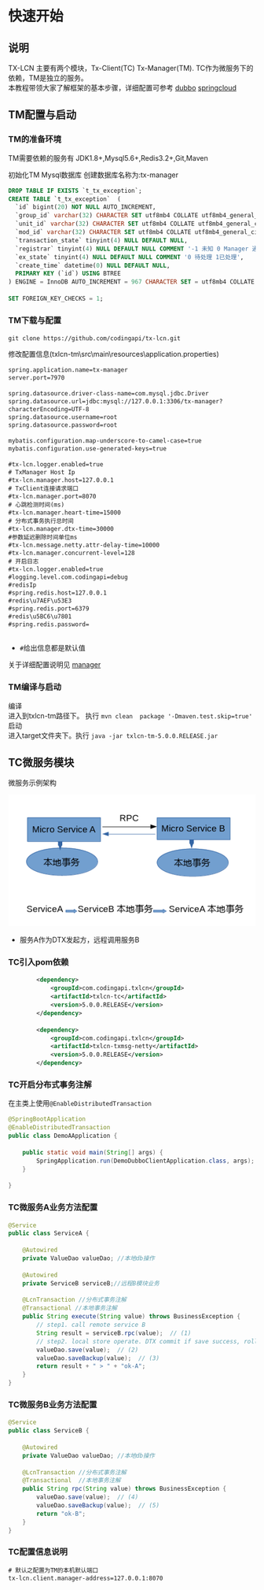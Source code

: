 # 快速开始

## 说明

TX-LCN 主要有两个模块，Tx-Client(TC) Tx-Manager(TM). TC作为微服务下的依赖，TM是独立的服务。   
本教程带领大家了解框架的基本步骤，详细配置可参考 [dubbo](demo/dubbo.md) [springcloud](demo/springcloud.md)

## TM配置与启动

### TM的准备环境

TM需要依赖的服务有
JDK1.8+,Mysql5.6+,Redis3.2+,Git,Maven

初始化TM Mysql数据库
创建数据库名称为:tx-manager

```sql
DROP TABLE IF EXISTS `t_tx_exception`;
CREATE TABLE `t_tx_exception`  (
  `id` bigint(20) NOT NULL AUTO_INCREMENT,
  `group_id` varchar(32) CHARACTER SET utf8mb4 COLLATE utf8mb4_general_ci NULL DEFAULT NULL,
  `unit_id` varchar(32) CHARACTER SET utf8mb4 COLLATE utf8mb4_general_ci NULL DEFAULT NULL,
  `mod_id` varchar(32) CHARACTER SET utf8mb4 COLLATE utf8mb4_general_ci NULL DEFAULT NULL,
  `transaction_state` tinyint(4) NULL DEFAULT NULL,
  `registrar` tinyint(4) NULL DEFAULT NULL COMMENT '-1 未知 0 Manager 通知事务失败， 1 client询问事务状态失败2 事务发起方关闭事务组失败',
  `ex_state` tinyint(4) NULL DEFAULT NULL COMMENT '0 待处理 1已处理',
  `create_time` datetime(0) NULL DEFAULT NULL,
  PRIMARY KEY (`id`) USING BTREE
) ENGINE = InnoDB AUTO_INCREMENT = 967 CHARACTER SET = utf8mb4 COLLATE = utf8mb4_general_ci ROW_FORMAT = Dynamic;

SET FOREIGN_KEY_CHECKS = 1;

```

### TM下载与配置

`git clone https://github.com/codingapi/tx-lcn.git `

修改配置信息(txlcn-tm\src\main\resources\application.properties)

```
spring.application.name=tx-manager
server.port=7970

spring.datasource.driver-class-name=com.mysql.jdbc.Driver
spring.datasource.url=jdbc:mysql://127.0.0.1:3306/tx-manager?characterEncoding=UTF-8
spring.datasource.username=root
spring.datasource.password=root

mybatis.configuration.map-underscore-to-camel-case=true
mybatis.configuration.use-generated-keys=true

#tx-lcn.logger.enabled=true
# TxManager Host Ip
#tx-lcn.manager.host=127.0.0.1
# TxClient连接请求端口
#tx-lcn.manager.port=8070
# 心跳检测时间(ms)
#tx-lcn.manager.heart-time=15000
# 分布式事务执行总时间
#tx-lcn.manager.dtx-time=30000
#参数延迟删除时间单位ms
#tx-lcn.message.netty.attr-delay-time=10000
#tx-lcn.manager.concurrent-level=128
# 开启日志
#tx-lcn.logger.enabled=true
#logging.level.com.codingapi=debug
#redisIp
#spring.redis.host=127.0.0.1
#redis\u7AEF\u53E3
#spring.redis.port=6379
#redis\u5BC6\u7801
#spring.redis.password=


```
* `#`给出信息都是默认值

关于详细配置说明见 [manager](setting/manager.md)

### TM编译与启动

编译  
进入到txlcn-tm路径下。 执行 `mvn clean  package '-Dmaven.test.skip=true'`   
启动  
进入target文件夹下。执行 `java -jar txlcn-tm-5.0.0.RELEASE.jar `

## TC微服务模块

微服务示例架构

![arch](../../img/quick_arch.png)

* 服务A作为DTX发起方，远程调用服务B  


### TC引入pom依赖 

```xml
        <dependency>
            <groupId>com.codingapi.txlcn</groupId>
            <artifactId>txlcn-tc</artifactId>
            <version>5.0.0.RELEASE</version>
        </dependency>

        <dependency>
            <groupId>com.codingapi.txlcn</groupId>
            <artifactId>txlcn-txmsg-netty</artifactId>
            <version>5.0.0.RELEASE</version>
        </dependency>
```

###  TC开启分布式事务注解
 
在主类上使用`@EnableDistributedTransaction`
```java
@SpringBootApplication
@EnableDistributedTransaction
public class DemoAApplication {

    public static void main(String[] args) {
        SpringApplication.run(DemoDubboClientApplication.class, args);
    }

}
```

### TC微服务A业务方法配置
```java
@Service
public class ServiceA {
    
    @Autowired
    private ValueDao valueDao; //本地db操作
    
    @Autowired
    private ServiceB serviceB;//远程B模块业务
    
    @LcnTransaction //分布式事务注解
    @Transactional //本地事务注解
    public String execute(String value) throws BusinessException {
        // step1. call remote service B
        String result = serviceB.rpc(value);  // (1)
        // step2. local store operate. DTX commit if save success, rollback if not.
        valueDao.save(value);  // (2)
        valueDao.saveBackup(value);  // (3)
        return result + " > " + "ok-A";
    }
}
```
###  TC微服务B业务方法配置
```java
@Service
public class ServiceB {
    
    @Autowired
    private ValueDao valueDao; //本地db操作
    
    @LcnTransaction //分布式事务注解
    @Transactional  //本地事务注解
    public String rpc(String value) throws BusinessException {
        valueDao.save(value);  // (4)
        valueDao.saveBackup(value);  // (5)
        return "ok-B";
    }
}
```

### TC配置信息说明

```
# 默认之配置为TM的本机默认端口
tx-lcn.client.manager-address=127.0.0.1:8070 
```

